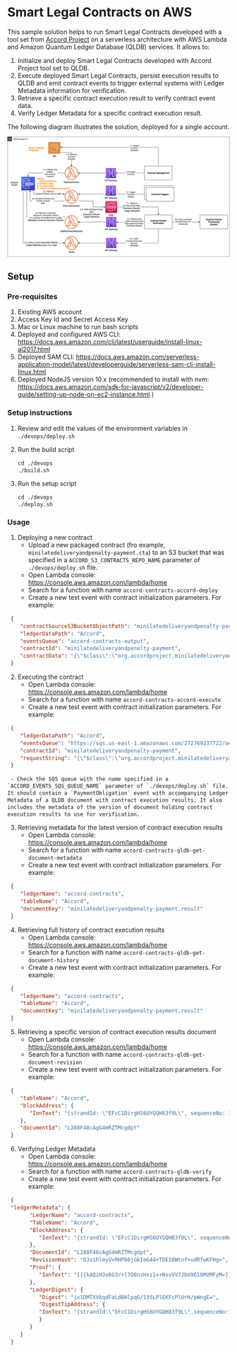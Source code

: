 # Smart Legal Contracts on AWS
This sample solution helps to run Smart Legal Contracts developed with a tool set from [Accord Project](https://www.accordproject.org/) on a serverless architecture with AWS Lambda and Amazon Quantum Ledger Database (QLDB) services. It allows to:
1. Initialize and deploy Smart Legal Contracts developed with Accord Project tool set to QLDB.
2. Execute deployed Smart Legal Contracts, persist execution results to QLDB and emit contract events to trigger external systems with Ledger Metadata information for verification.
3. Retrieve a specific contract execution result to verify contract event data.
4. Verify Ledger Metadata for a specific contract execution result.

The following diagram illustrates the solution, deployed for a single account.

![Architecture](./docs/Architecture-Single-account%20setup.png)

## Setup

### Pre-requisites
1. Existing AWS account
2. Access Key Id and Secret Access Key
3. Mac or Linux machine to run bash scripts
4. Deployed and configured AWS CLI: https://docs.aws.amazon.com/cli/latest/userguide/install-linux-al2017.html
5. Deployed SAM CLI: https://docs.aws.amazon.com/serverless-application-model/latest/developerguide/serverless-sam-cli-install-linux.html
6. Deployed NodeJS version 10.x (recommended to install with nvm: https://docs.aws.amazon.com/sdk-for-javascript/v2/developer-guide/setting-up-node-on-ec2-instance.html )

### Setup instructions
1. Review and edit the values of the environment variables in `./devops/deploy.sh`
2. Run the build script
   
   ```
   cd ./devops
   ./build.sh
   ```
3. Run the setup script
   
   ```
   cd ./devops
   ./deploy.sh
   ```

### Usage

1. Deploying a new contract
    - Upload a new packaged contract (fro example, `minilatedeliveryandpenalty-payment.cta`) to an S3 bucket that was specified in a `ACCORD_S3_CONTRACTS_REPO_NAME` parameter of `./devops/deploy.sh` file.
    - Open Lambda console: https://console.aws.amazon.com/lambda/home
    - Search for a function with name `accord-contracts-accord-deploy`
    - Create a new test event with contract initialization parameters. For example:
  
  ``` JSON
   {
      "contractSourceS3BucketObjectPath": "minilatedeliveryandpenalty-payment.cta",
      "ledgerDataPath": "Accord",
      "eventsQueue": "accord-contracts-output",
      "contractId": "minilatedeliveryandpenalty-payment",
      "contractData": "{\"$class\":\"org.accordproject.minilatedeliveryandpenalty.MiniLateDeliveryContract\",\"contractId\":\"df12432a-0a82-47d0-9dcb-f3f4527cba32\",\"buyer\":{\"$class\":\"org.accordproject.cicero.contract.AccordParty\",\"partyId\":\"Steve Seller\"},\"seller\":{\"$class\":\"org.accordproject.cicero.contract.AccordParty\",\"partyId\":\"Betty Buyer\"},\"penaltyDuration\":{\"$class\":\"org.accordproject.time.Duration\",\"amount\":2,\"unit\":\"days\"},\"penaltyPercentage\":10.5,\"capPercentage\":52,\"maximumDelay\":{\"$class\":\"org.accordproject.time.Duration\",\"amount\":15,\"unit\":\"days\"}}"
   }
  ```
2. Executing the contract
    - Open Lambda console: https://console.aws.amazon.com/lambda/home
    - Search for a function with name `accord-contracts-accord-execute`
    - Create a new test event with contract initialization parameters. For example:
  
  ``` JSON
   {
      "ledgerDataPath": "Accord",
      "eventsQueue": "https://sqs.us-east-1.amazonaws.com/272769237722/accord-contracts-output",
      "contractId": "minilatedeliveryandpenalty-payment",
      "requestString": "{\"$class\":\"org.accordproject.minilatedeliveryandpenalty.LateRequest\",\"agreedDelivery\":\"2019-04-01T12:00:00-05:00\",\"deliveredAt\":\"2019-04-20T03:24:00-05:00\",\"goodsValue\":200}"
   }
  ```
     - Check the SQS queue with the name specified in a `ACCORD_EVENTS_SQS_QUEUE_NAME` parameter of `./devops/deploy.sh` file. It should contain a `PaymentObligation` event with accompanying Ledger Metadata of a QLDB document with contract execution results. It also includes the metadata of the version of document holding contract execution results to use for verification.
  
3. Retrieving metadata for the latest version of contract execution results
    - Open Lambda console: https://console.aws.amazon.com/lambda/home
    - Search for a function with name `accord-contracts-qldb-get-document-metadata`
    - Create a new test event with contract initialization parameters. For example:
  
  ``` JSON
   {
      "ledgerName": "accord-contracts",
      "tableName": "Accord",
      "documentKey": "minilatedeliveryandpenalty-payment.result"
   }
   ```

4. Retrieving full history of contract execution results
    - Open Lambda console: https://console.aws.amazon.com/lambda/home
    - Search for a function with name `accord-contracts-qldb-get-document-history`
    - Create a new test event with contract initialization parameters. For example:
  
  ``` JSON
   {
      "ledgerName": "accord-contracts",
      "tableName": "Accord",
      "documentKey": "minilatedeliveryandpenalty-payment.result"
   }
   ```

5. Retrieving a specific version of contract execution results document
    - Open Lambda console: https://console.aws.amazon.com/lambda/home
    - Search for a function with name `accord-contracts-qldb-get-document-revision`
    - Create a new test event with contract initialization parameters. For example:
  
  ``` JSON
   {
      "tableName": "Accord",
      "blockAddress": {
         "IonText": "{strandId: \"EFcC1DirgHS6UYGQH83f9L\", sequenceNo: 175}"
      },
      "documentId": "L288F48cAgG4mRZTMcgdpt"
   }
  ```

6. Verifying Ledger Metadata
    - Open Lambda console: https://console.aws.amazon.com/lambda/home
    - Search for a function with name `accord-contracts-qldb-verify`
    - Create a new test event with contract initialization parameters. For example:
  
  ``` JSON
   {
   "ledgerMetadata": {
         "LedgerName": "accord-contracts",
         "TableName": "Accord",
         "BlockAddress": {
            "IonText": "{strandId: \"EFcC1DirgHS6UYGQH83f9L\", sequenceNo: 175}"
         },
         "DocumentId": "L288F48cAgG4mRZTMcgdpt",
         "RevisionHash": "OJo1hlmyVvRHP60jGkIeG44+TDEI0Wtnf+udRfwKFHg=",
         "Proof": {
            "IonText": "[{{kAQiHJo6G3r+l7O8nsHxz1x+NxvVV7JbU961OMVMFyM=}},{{poTwYxv3hKFziofD2u+SfvkPRUMXXcYOd4yj82wBhx4=}},{{m43BXjwJ8Kn9NyAGgai2A9S0/YCfAQfUBt6868mTqOY=}},{{m43BXjwJ8Kn9NyAGgai2A9S0/YCfAQfUBt6868mTqOY=}},{{d2vl/alHEi/4DDiQpSpCXWu9mFDUZyEqvlfGLDAG0dw=}},{{b6YqEUv7MMI3cF3cMF7lgBtikrPAhuF2kwVSUkW8Yh8=}},{{0L7AuMPEGEnmSPEsf5gHj5ryZ47vZZcDh9R9bm7RgvE=}},{{su0Jo/1rIhdHncfm7JRlz3Pv726oPZE4s8R8mvRLC5M=}},{{OBH12ldxb2NkK4M9Jw5JR4JFW5KeRhms9JDAfr4+WMM=}},{{LZgU0jltxUhzCisrM0kxg8FDjIpwCLrVHl0MYDUs9rE=}}]"
         },
         "LedgerDigest": {
            "Digest": "jx1DMTXVkqdFaLdBHlpqG/13SLPlEKFcPlUrH/pWngE=",
            "DigestTipAddress": {
            "IonText": "{strandId:\"EFcC1DirgHS6UYGQH83f9L\",sequenceNo:176}"
            }
         }
      }
   }
  ```